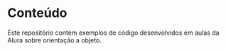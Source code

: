 # Conteúdo

Este repositório contém exemplos de código  desenvolvidos em aulas da Alura sobre orientação a objeto.
